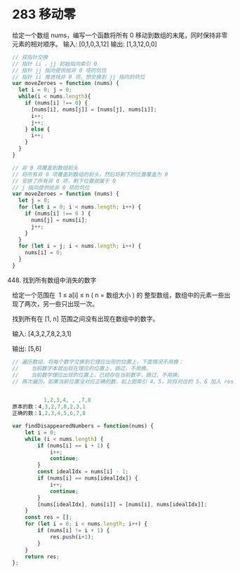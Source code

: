# 283 移动零
给定一个数组 nums，编写一个函数将所有 0 移动到数组的末尾，同时保持非零元素的相对顺序。
输入: [0,1,0,3,12]
输出: [1,3,12,0,0]

```javascript
// 双指针交换
// 指针 ii 、jj 初始指向索引 0
// 指针 jj 指向提供给非 0 项的坑位
// 指针 ii 推进找非 0 项，想交换到 jj 指向的坑位
var moveZeroes = function (nums) {
  let i = 0; j = 0;
  while(i < nums.length){
    if (nums[i] !== 0) {
      [nums[i], nums[j]] = [nums[j], nums[i]];
      i++;
      j++;
    } else {
      i++;
    }
  }
}
```

```javascript
// 非 0 项覆盖到数组前头
// 将所有非 0 项覆盖到数组的前头，然后将剩下的位置覆盖为 0
// 安排了所有非 0 项，剩下位置就属于 0
// j 指向提供给非 0 项的坑位
var moveZeroes = function (nums) {
  let j = 0;
  for (let i = 0; i < nums.length; i++) {
    if (nums[i] !== 0 ) {
      nums[j] = nums[i];
      j++;
    }
  }
  for (let i = j; i < nums.length; i++) {
    nums[i] = 0;
  }
}
```

 448. 找到所有数组中消失的数字

 给定一个范围在  1 ≤ a[i] ≤ n ( n = 数组大小 ) 的 整型数组，数组中的元素一些出现了两次，另一些只出现一次。

找到所有在 [1, n] 范围之间没有出现在数组中的数字。

输入:
[4,3,2,7,8,2,3,1]

输出:
[5,6]

```javascript
// 遍历数组，将每个数字交换到它理应出现的位置上，下面情况不用换：
//    当前数字本就出现在理应的位置上，跳过，不用换。
//    当前数字理应出现的位置上，已经存在当前数字，跳过，不用换。
// 再次遍历，如果当前位置没对应正确的数，如上图索引 4、5，则将对应的 5、6 加入 res。


          1,2,3,4, , ,7,8
原本的数：4,3,2,7,8,2,3,1
正确的数：1,2,3,4,5,6,7,8

var findDisappearedNumbers = function(nums) {
    let i = 0;
    while (i < nums.length) {
        if (nums[i] == i + 1) {
            i++;
            continue;
        }
        const idealIdx = nums[i] - 1;
        if (nums[i] == nums[idealIdx]) {
            i++;
            continue;
        }
        [nums[idealIdx], nums[i]] = [nums[i], nums[idealIdx]];
    }
    const res = [];
    for (let i = 0; i < nums.length; i++) {
        if (nums[i] != i + 1) {        
            res.push(i+1);
        }   
    }
    return res;
};

```